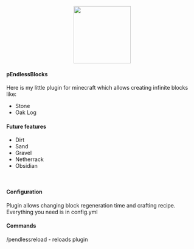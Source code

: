 <p align="center">
    <a href="https://github.com/Pogryziony" target="_blank">
        <img height=150 src="https://encrypted-tbn0.gstatic.com/images?q=tbn:ANd9GcS7QcDRQ9rT4fqaRw5__IqSrKRR1JwCSDyKyaJCq6rEZIWLQwQe">
    </a>

<h4>pEndlessBlocks</h4>
Here is my little plugin for minecraft which allows creating infinite blocks like:
<ul>
<li>Stone</li>
<li>Oak Log</li>
</ul>
<h4>Future features</h4>
<ul>
<li>Dirt</li>
<li>Sand</li>
<li>Gravel</li>
<li>Netherrack</li>
<li>Obsidian</li>
</ul>
<br>

<h4>Configuration</h4>

Plugin allows changing block regeneration time and crafting recipe. Everything you need is in config.yml

<h4>Commands</h4>
/pendlessreload - reloads plugin
